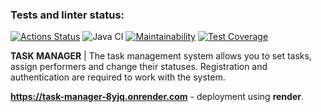 ### Tests and linter status:
[![Actions Status](https://github.com/a-oselkov/java-project-73/workflows/hexlet-check/badge.svg)](https://github.com/a-oselkov/java-project-73/actions)
![Java CI](https://github.com/a-oselkov/java-project-73/actions/workflows/Java-CI.yml/badge.svg)
[![Maintainability](https://api.codeclimate.com/v1/badges/ac87fdb9caec56dfac5b/maintainability)](https://codeclimate.com/github/a-oselkov/java-project-73/maintainability)
[![Test Coverage](https://api.codeclimate.com/v1/badges/ac87fdb9caec56dfac5b/test_coverage)](https://codeclimate.com/github/a-oselkov/java-project-73/test_coverage)

**TASK MANAGER** | The task management system allows you to set tasks, assign performers and change their statuses. Registration and authentication are required to work with the system.

**https://task-manager-8yjq.onrender.com** - deployment using **render**.





